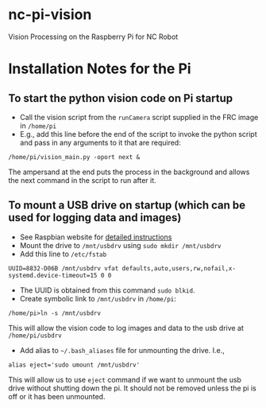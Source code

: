 # nc-pi-vision
Vision Processing on the Raspberry Pi for NC Robot


# Installation Notes for the Pi
## To start the python vision code on Pi startup
- Call the vision script from the `runCamera` script supplied in the FRC image in `/home/pi`
- E.g., add this line before the end of the script to invoke the python script and pass in any arguments to it that are required:
```
/home/pi/vision_main.py -oport next &
```
The ampersand at the end puts the process in the background and allows the next command in the script to run after it.

## To mount a USB drive on startup (which can be used for logging data and images)
- See Raspbian website for [detailed instructions](https://www.raspberrypi.org/documentation/configuration/external-storage.md)
- Mount the drive to `/mnt/usbdrv` using `sudo mkdir /mnt/usbdrv`
- Add this line to `/etc/fstab`
```
UUID=8832-D06B /mnt/usbdrv vfat defaults,auto,users,rw,nofail,x-systemd.device-timeout=15 0 0
```
- The UUID is obtained from this command `sudo blkid`. 
- Create symbolic link to `/mnt/usbdrv` in `/home/pi`:
```
/home/pi>ln -s /mnt/usbdrv
```
This will allow the vision code to log images and data to the usb drive at `/home/pi/usbdrv`
- Add alias to `~/.bash_aliases` file for unmounting the drive.  I.e.,
```
alias eject='sudo umount /mnt/usbdrv'
```
This will allow us to use `eject` command if we want to unmount the usb drive without shutting down the pi.  It should not be removed unless the pi is off or it has been unmounted.